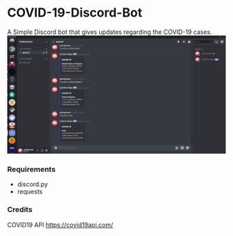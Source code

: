 # COVID-19-Discord-Bot
A Simple Discord bot that gives updates regarding the COVID-19 cases.
<img src="https://raw.githubusercontent.com/azoniprawin/COVID-19-Discord-Bot/master/covid19_discord_bot.png" alt="Output of COVID-19 Discord Bot" width="800">

### Requirements
- discord.py
- requests

### Credits
COVID19 API
https://covid19api.com/
